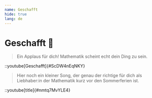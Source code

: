 ```yaml
---
name: Geschafft
hide: true
lang: de
---
```


# Geschafft 🥳

> Ein Applaus für dich! Mathematik scheint echt dein Ding zu sein.

::youtube[Geschafft]{#ScDW4nEqNKY}

> Hier noch ein kleiner Song, der genau der richtige für dich als Liebhaber\:in der Mathematik kurz vor den Sommerferien ist.

::youtube[title]{#nmtq7MvYLE4}

